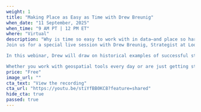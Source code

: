 ```yaml
---
weight: 1
title: "Making Place as Easy as Time with Drew Breunig"
when_date: "11 September, 2025"
when_time: "9 AM PT | 12 PM ET"
where: "Virtual"
description: "Why is time so easy to work with in data—and place so hard?
Join us for a special live session with Drew Breunig, Strategist at Loqai and Overture Maps as he revisits his CNG 2025 keynote talk on the challenge and promise of standardizing place, the human-made world. As we’re increasingly driven by geospatial data, Drew argues that the value of any dataset depends on how well it connects to others. Yet while time is relatively easy to align, our definitions of location are fragmented.

In this webinar, Drew will draw on historical examples of successful standardization appraoches—from time zones to mapping systems. He’ll also explore how we might bring the same clarity to our modern geospatial infrastructure.

Whether you work with geospatial tools every day or are just getting started, this talk is designed to make you think about the role of place in data."
price: "Free"
image_url: ""
cta_text: "View the recording"
cta_url: "https://youtu.be/stiYfBB0KC8?feature=shared"
hide_cta: true
passed: true
---
```

